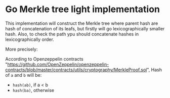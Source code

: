 # Go Merkle tree light implementation

This implementation will construct the Merkle tree where parent hash are hash of concatenation of its leafs,
but firstly will go lexicographically smaller hash. Also, to check the path ypu should concatenate hashes in
lexicographically order. 

More precisely:

According to Openzeppelin contracts "<https://github.com/OpenZeppelin/openzeppelin-contracts/blob/master/contracts/utils/cryptography/MerkleProof.sol>",
Hash of `a` and `b` will be:
- `hash(ab)`, if a < b  
- `hash(ba)`, otherwise 


